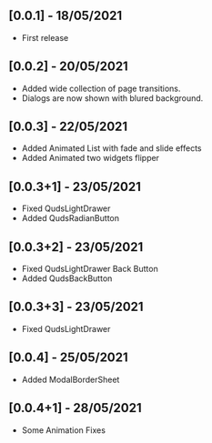 ## [0.0.1] - 18/05/2021
* First release

## [0.0.2] - 20/05/2021
* Added wide collection of page transitions.
* Dialogs are now shown with blured background.

## [0.0.3] - 22/05/2021
* Added Animated List with fade and slide effects
* Added Animated two widgets flipper

## [0.0.3+1] - 23/05/2021
* Fixed QudsLightDrawer
* Added QudsRadianButton

## [0.0.3+2] - 23/05/2021
* Fixed QudsLightDrawer Back Button
* Added QudsBackButton

## [0.0.3+3] - 23/05/2021
* Fixed QudsLightDrawer

## [0.0.4] - 25/05/2021
* Added ModalBorderSheet

## [0.0.4+1] - 28/05/2021
* Some Animation Fixes